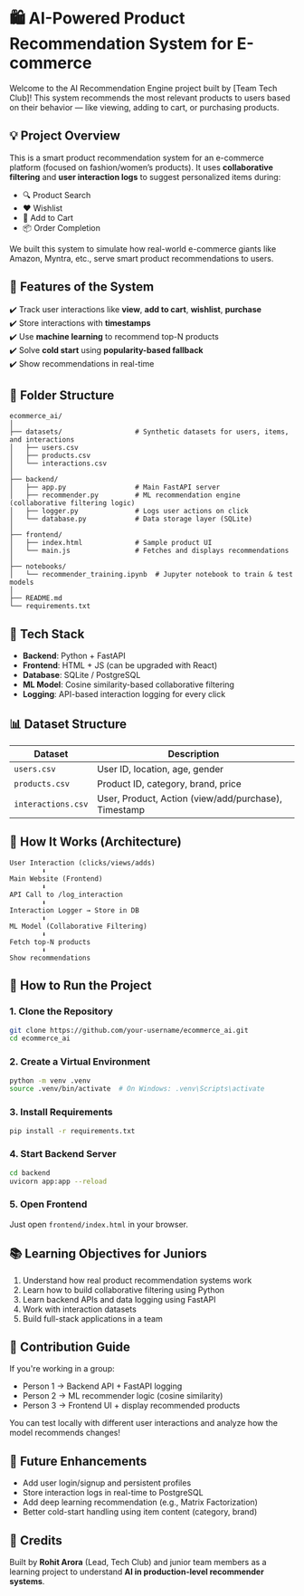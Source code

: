 
# 🛍️ AI-Powered Product Recommendation System for E-commerce

Welcome to the AI Recommendation Engine project built by [Team Tech Club]! This system recommends the most relevant products to users based on their behavior — like viewing, adding to cart, or purchasing products.

## 💡 Project Overview

This is a smart product recommendation system for an e-commerce platform (focused on fashion/women’s products). It uses **collaborative filtering** and **user interaction logs** to suggest personalized items during:

- 🔍 Product Search  
- ❤️ Wishlist 
- 🛒 Add to Cart  
- 📦 Order Completion

We built this system to simulate how real-world e-commerce giants like Amazon, Myntra, etc., serve smart product recommendations to users.

## 🧠 Features of the System

✔️ Track user interactions like **view**, **add to cart**, **wishlist**, **purchase**  
✔️ Store interactions with **timestamps**  
✔️ Use **machine learning** to recommend top-N products  
✔️ Solve **cold start** using **popularity-based fallback**  
✔️ Show recommendations in real-time

## 📂 Folder Structure

```
ecommerce_ai/
│
├── datasets/                  # Synthetic datasets for users, items, and interactions
│   ├── users.csv
│   ├── products.csv
│   └── interactions.csv
│
├── backend/
│   ├── app.py                 # Main FastAPI server
│   ├── recommender.py         # ML recommendation engine (collaborative filtering logic)
│   ├── logger.py              # Logs user actions on click
│   └── database.py            # Data storage layer (SQLite)
│
├── frontend/
│   ├── index.html             # Sample product UI
│   └── main.js                # Fetches and displays recommendations
│
├── notebooks/
│   └── recommender_training.ipynb  # Jupyter notebook to train & test models
│
├── README.md
└── requirements.txt
```

## 🔧 Tech Stack

- **Backend**: Python + FastAPI  
- **Frontend**: HTML + JS (can be upgraded with React)  
- **Database**: SQLite / PostgreSQL  
- **ML Model**: Cosine similarity-based collaborative filtering  
- **Logging**: API-based interaction logging for every click

## 📊 Dataset Structure

| Dataset       | Description                         |
|---------------|-------------------------------------|
| `users.csv`   | User ID, location, age, gender      |
| `products.csv`| Product ID, category, brand, price  |
| `interactions.csv` | User, Product, Action (view/add/purchase), Timestamp |

## 🚀 How It Works (Architecture)

```
User Interaction (clicks/views/adds)
        ⬇
Main Website (Frontend)
        ⬇
API Call to /log_interaction
        ⬇
Interaction Logger → Store in DB
        ⬇
ML Model (Collaborative Filtering)
        ⬇
Fetch top-N products
        ⬇
Show recommendations
```

## 🧪 How to Run the Project

### 1. Clone the Repository

```bash
git clone https://github.com/your-username/ecommerce_ai.git
cd ecommerce_ai
```

### 2. Create a Virtual Environment

```bash
python -m venv .venv
source .venv/bin/activate  # On Windows: .venv\Scripts\activate
```

### 3. Install Requirements

```bash
pip install -r requirements.txt
```

### 4. Start Backend Server

```bash
cd backend
uvicorn app:app --reload
```

### 5. Open Frontend

Just open `frontend/index.html` in your browser.

## 📚 Learning Objectives for Juniors

1. Understand how real product recommendation systems work  
2. Learn how to build collaborative filtering using Python  
3. Learn backend APIs and data logging using FastAPI  
4. Work with interaction datasets  
5. Build full-stack applications in a team

## 🙋 Contribution Guide

If you're working in a group:
- Person 1 → Backend API + FastAPI logging
- Person 2 → ML recommender logic (cosine similarity)
- Person 3 → Frontend UI + display recommended products

You can test locally with different user interactions and analyze how the model recommends changes!

## 🏁 Future Enhancements

- Add user login/signup and persistent profiles  
- Store interaction logs in real-time to PostgreSQL  
- Add deep learning recommendation (e.g., Matrix Factorization)  
- Better cold-start handling using item content (category, brand)

## 🤝 Credits

Built by **Rohit Arora** (Lead, Tech Club) and junior team members as a learning project to understand **AI in production-level recommender systems**.
